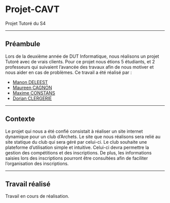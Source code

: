 # Projet-CAVT
Projet Tutoré du S4 

***
## Préambule 
Lors de la deuxième année de DUT Informatique, nous réalisons un projet Tutoré avec de vrais clients. Pour ce projet nous étions 5 étudiants, et 2 professeurs qui suivaient l’avancée des travaux afin de nous motiver et nous aider en cas de problèmes.
Ce travail a été réalisé par : 
  -   [Manon DELEEST](https://github.com/manon-deleest/manon-deleest) 
  -   [Maureen CAGNON](https://github.com/mcagnon) 
  -   [Maxime CONSTANS](https://github.com/MaximeConstans) 
  -   [Dorian CLERGERIE](https://github.com/doriancler)

***
## Contexte 
Le projet qui nous a été confié consistait à réaliser un site internet dynamique pour un club d’Archets. Le site que nous réalisons sera relié au site statique du club qui sera géré par celui-ci. Le club souhaite une plateforme d’utilisation simple et intuitive. Celui-ci devra permettre la gestion des compétitions et des inscriptions. De plus, les informations saisies lors des inscriptions pourront être consultées afin de faciliter l’organisation des inscriptions.

***
## Travail réalisé 
Travail en cours de réalisation. 
